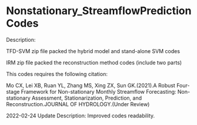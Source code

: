 # Nonstationary_StreamflowPredictionCodes
Description:

  TFD-SVM zip file packed the hybrid model and stand-alone SVM codes

  IRM zip file packed the reconstruction method codes (include two parts)

This codes requires the following citation:

  Mo CX, Lei XB, Ruan YL, Zhang MS, Xing ZX, Sun GK.(2021).A Robust Four-stage Framework for Non-stationary Monthly Streamflow Forecasting: Non-stationary Assessment, Stationarization, Prediction, and Reconstruction.JOURNAL OF HYDROLOGY.(Under Review)  
  
2022-02-24 
Update Description:
  Improved codes readability.
